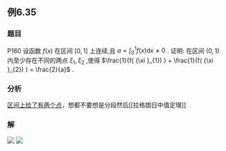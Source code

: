 ## 例6.35
### 题目
P160 设函数 $f( x)$ 在区间 $\lbrack {0,1}\rbrack$ 上连续,且 $a = {\int }_{0}^{1}f( x) \mathrm{d}x \neq 0$ . 
证明: 在区间 $( {0,1})$ 内至少存在不同的两点 ${\xi }_{1},{\xi }_{2}$ ,使得 $\frac{1}{f( {\xi }_{1}) } + \frac{1}{f( {\xi }_{2}) } = \frac{2}{a}$ .
### 分析
[区间上给了有两个点](https://www.bilibili.com/video/BV1Yw4m1a757?t=10.3&p=176)，想都不要想是分段然后[[拉格朗日中值定理]]
### 解
![](https://img.hwenyi.tech/202410092155213.webp)
![](https://img.hwenyi.tech/202410092154671.webp)

